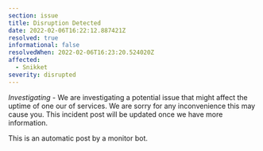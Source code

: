 ```yaml
---
section: issue
title: Disruption Detected
date: 2022-02-06T16:22:12.887421Z
resolved: true
informational: false
resolvedWhen: 2022-02-06T16:23:20.524020Z
affected:
  - Snikket
severity: disrupted
---
```

*Investigating* - We are investigating a potential issue that might affect the uptime of one our of services. We are sorry for any inconvenience this may cause you. This incident post will be updated once we have more information.

This is an automatic post by a monitor bot.
        